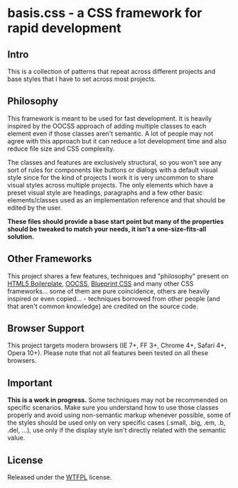 # basis.css - a CSS framework for rapid development #


## Intro

This is a collection of patterns that repeat across different projects and base 
styles that I have to set across most projects.


## Philosophy

This framework is meant to be used for fast development. It is heavily inspired by
the OOCSS approach of adding multiple classes to each element even if those classes
aren't semantic. A lot of people may not agree with this approach but it can reduce
a lot development time and also reduce file size and CSS complexity. 

The classes and features are exclusively structural, so you won't see any sort of 
rules for components like buttons or dialogs with a default visual style since for 
the kind of projects I work it is very uncommon to share visual styles across multiple 
projects. The only elements which have a preset visual style are headings, paragraphs 
and a few other basic elements/classes used as an implementation reference and that 
should be edited by the user.

**These files should provide a base start point but many of the properties should be
tweaked to match your needs, it isn't a one-size-fits-all solution.**


## Other Frameworks

This project shares a few features, techniques and "philosophy" present on 
[HTML5 Boilerplate](http://html5boilerplate.com/), [OOCSS](http://oocss.org/), 
[Blueprint CSS](http://www.blueprintcss.org/) and many other CSS frameworks... some of 
them are pure coincidence, others are heavily inspired or even copied... - techniques
borrowed from other people (and that aren't common knowledge) are credited on the
source code.


## Browser Support

This project targets modern browsers (IE 7+, FF 3+, Chrome 4+, Safari 4+, Opera 10+). 
Please note that not all features been tested on all these browsers.


## Important

**This is a work in progress.** Some techniques may not be recommended on specific 
scenarios. Make sure you understand how to use those classes properly and avoid using
non-semantic markup whenever possible, some of the styles should be used only on very 
specific cases (.small, .big, .em, .b, .del, ...), use only if the display style isn't 
directly related with the semantic value. 


## License

Released under the [WTFPL](http://sam.zoy.org/wtfpl/) license.

